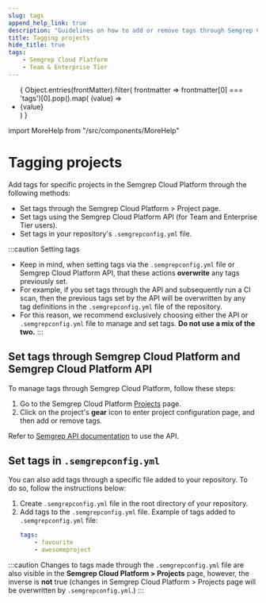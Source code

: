 ```yaml
---
slug: tags
append_help_link: true
description: "Guidelines on how to add or remove tags through Semgrep Cloud Platform and semgrepconfig.yml file."
title: Tagging projects 
hide_title: true
tags:
    - Semgrep Cloud Platform
    - Team & Enterprise Tier
---
```


<ul id="tag__badge-list">
{
Object.entries(frontMatter).filter(
    frontmatter => frontmatter[0] === 'tags')[0].pop().map(
    (value) => <li class='tag__badge-item'>{value}</li> )
}
</ul>

import MoreHelp from "/src/components/MoreHelp"

# Tagging projects 

Add tags for specific projects in the Semgrep Cloud Platform through the following methods:

* Set tags through the Semgrep Cloud Platform > Project page.
* Set tags using the Semgrep Cloud Platform API (for Team and Enterprise Tier users).
* Set tags in your repository's `.semgrepconfig.yml` file.

:::caution Setting tags
* Keep in mind, when setting tags via the `.semgrepconfig.yml` file or Semgrep Cloud Platform API, that these actions **overwrite** any tags previously set.
* For example, if you set tags through the API and subsequently run a CI scan, then the previous tags set by the API will be overwritten by any tag definitions in the `.semgrepconfig.yml` file of the repository.
* For this reason, we recommend exclusively choosing either the API or `.semgrepconfig.yml` file to manage and set tags. **Do not use a mix of the two.**
:::

## Set tags through Semgrep Cloud Platform and Semgrep Cloud Platform API

To manage tags through Semgrep Cloud Platform, follow these steps:

1. Go to the Semgrep Cloud Platform [Projects](https://semgrep.dev/orgs/-/projects) page.
2. Click on the project's <i class="fa-solid fa-gear"></i> **gear** icon to enter project configuration page, and then add or remove tags.

Refer to [Semgrep API documentation](https://semgrep.dev/api/v1/docs/#tag/Project/operation/semgrep_app.saas.handlers.tagging.openapi_add_tags_to_project) to use the API.

## Set tags in `.semgrepconfig.yml`

You can also add tags through a specific file added to your repository. To do so, follow the instructions below:

1. Create `.semgrepconfig.yml` file in the root directory of your repository.
2. Add tags to the `.semgrepconfig.yml` file. Example of tags added to `.semgrepconfig.yml` file:
    ```yaml
    tags:
        - favourite
        - awesomeproject
    ```

:::caution
Changes to tags made through the `.semgrepconfig.yml` file are also visible in the **Semgrep Cloud Platform > Projects** page, however, the inverse is **not** true (changes in Semgrep Cloud Platform > Projects page will be overwritten by `.semgrepconfig.yml`.)
:::

<MoreHelp />
